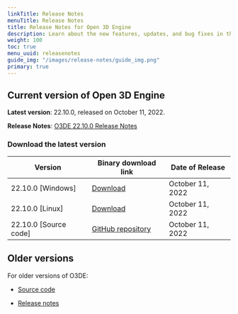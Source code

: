 ```yaml
---
linkTitle: Release Notes
menuTitle: Release Notes
title: Release Notes for Open 3D Engine
description: Learn about the new features, updates, and bug fixes in the current release of Open 3D Engine.
weight: 100
toc: true
menu_uuid: releasenotes
guide_img: "/images/release-notes/guide_img.png"
primary: true
---
```


## Current version of Open 3D Engine

**Latest version**: 22.10.0, released on October 11, 2022.

**Release Notes**: [O3DE 22.10.0 Release Notes](./22-10-0/)


### Download the latest version

| Version                            | Binary download link                             |  Date of Release   |
|------------------------------------|--------------------------------------------------|--------------------|
| 22.10.0 \[Windows\] | [Download](https://o3debinaries.org/download/windows.html) | October 11, 2022 |
| 22.10.0 \[Linux\] | [Download](https://o3debinaries.org/download/linux.html) | October 11, 2022 |
| 22.10.0 \[Source code\] | [GitHub repository](https://github.com/o3de/o3de/tree/main) |  October 11, 2022 |


## Older versions

For older versions of O3DE:

- [Source code](https://github.com/o3de/o3de/releases)

- [Release notes](./archive/)
